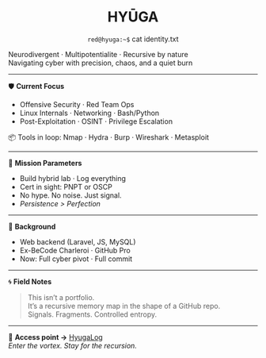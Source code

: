 <h1 align="center">HYŪGA</h1>

<p align="center">
<code>red@hyuga:~$</code> cat identity.txt  
</p>

Neurodivergent · Multipotentialite · Recursive by nature  
Navigating cyber with precision, chaos, and a quiet burn

---

🛡️ **Current Focus**  
- Offensive Security · Red Team Ops  
- Linux Internals · Networking · Bash/Python  
- Post-Exploitation · OSINT · Privilege Escalation

📦 Tools in loop: Nmap · Hydra · Burp · Wireshark · Metasploit

---

🎯 **Mission Parameters**  
- Build hybrid lab · Log everything  
- Cert in sight: PNPT or OSCP  
- No hype. No noise. Just signal.  
- _Persistence > Perfection_

---

🧰 **Background**  
- Web backend (Laravel, JS, MySQL)  
- Ex-BeCode Charleroi · GitHub Pro  
- Now: Full cyber pivot · Full commit

---

🌀 **Field Notes**  
> This isn’t a portfolio.  
> It’s a recursive memory map in the shape of a GitHub repo.  
> Signals. Fragments. Controlled entropy.

---

🔗 **Access point →** [HyugaLog](https://HyugaRED.github.io/HyugaLog/)  
*Enter the vortex. Stay for the recursion.*
